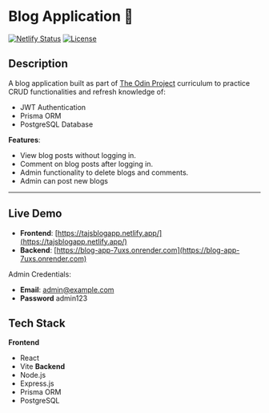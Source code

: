 # Blog Application 📝

[![Netlify Status](https://api.netlify.com/api/v1/badges/xyz/status)](https://tajsblogapp.netlify.app/)
[![License](https://img.shields.io/badge/license-MIT-green)](LICENSE)

## Description

A blog application built as part of [The Odin Project](https://www.theodinproject.com/) curriculum to practice CRUD functionalities and refresh knowledge of:

- JWT Authentication
- Prisma ORM
- PostgreSQL Database

**Features**:
- View blog posts without logging in.
- Comment on blog posts after logging in.
- Admin functionality to delete blogs and comments.
- Admin can post new blogs

---

## Live Demo

- **Frontend**: [https://tajsblogapp.netlify.app/](https://tajsblogapp.netlify.app/)
- **Backend**: [https://blog-app-7uxs.onrender.com](https://blog-app-7uxs.onrender.com)

Admin Credentials: 
- **Email**: admin@example.com
- **Password** admin123

## Tech Stack
**Frontend**
  - React
  - Vite
**Backend**
  - Node.js
  - Express.js
  - Prisma ORM
  - PostgreSQL
  
